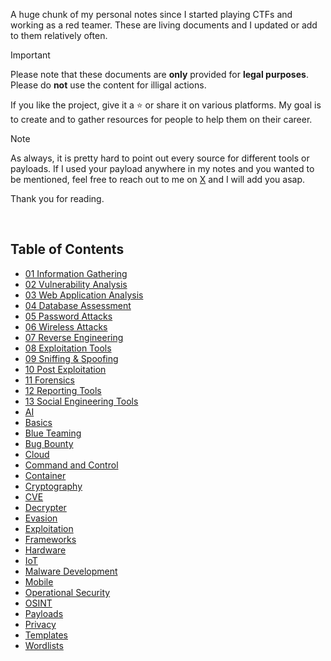 

A huge chunk of my personal notes since I started playing CTFs and working as a red teamer. These are living documents and I updated or add to them relatively often.

> [!IMPORTANT]
> Please note that these documents are **only** provided for **legal purposes**. Please do **not** use the content for illigal actions.

If you like the project, give it a :star: or share it on various platforms. My goal is to create and to gather resources for people to help them on their career.

> [!NOTE]
> As always, it is pretty hard to point out every source for different tools or payloads. If I used your payload anywhere in my notes and you wanted to be mentioned, feel free to reach out to me on [X](https://twitter.com/syr0_) and I will add you asap.

Thank you for reading.

<br>

## Table of Contents

- [01 Information Gathering](handbooks/01_information_gathering.md)
- [02 Vulnerability Analysis](handbooks/02_vulnerability_analysis.md)
- [03 Web Application Analysis](handbooks/03_web_application_analysis.md)
- [04 Database Assessment](handbooks/04_database_assessment.md)
- [05 Password Attacks](handbooks/05_password_attacks.md)
- [06 Wireless Attacks](handbooks/06_wireless_attacks.md)
- [07 Reverse Engineering](handbooks/07_reverse_engineering.md)
- [08 Exploitation Tools](handbooks/08_exploitation_tools.md)
- [09 Sniffing & Spoofing](handbooks/09_sniffing_%26_spoofing.md)
- [10 Post Exploitation](handbooks/10_post_exploitation.md)
- [11 Forensics](handbooks/11_forensics.md)
- [12 Reporting Tools](handbooks/12_reporting_tools.md)
- [13 Social Engineering Tools](handbooks/13_social_engineering_tools.md)
- [AI](handbooks/ai.md)
- [Basics](handbooks/basics.md)
- [Blue Teaming](handbooks/blue_teaming.md)
- [Bug Bounty](handbooks/bug_bounty.md)
- [Cloud](handbooks/cloud.md)
- [Command and Control](handbooks/command_and_control.md)
- [Container](handbooks/container.md)
- [Cryptography](handbooks/cryptography.md)
- [CVE](handbooks/cve.md)
- [Decrypter](handbooks/decrypter.md)
- [Evasion](handbooks/evasion.md)
- [Exploitation](handbooks/exploitation.md)
- [Frameworks](handbooks/frameworks.md)
- [Hardware](handbooks/hardware.md)
- [IoT](handbooks/iot.md)
- [Malware Development](handbooks/malware_development.md)
- [Mobile](handbooks/mobile.md)
- [Operational Security](handbooks/operational_security.md)
- [OSINT](handbooks/osint.md)
- [Payloads](handbooks/payloads.md)
- [Privacy](handbooks/privacy.md)
- [Templates](handbooks/templates.md)
- [Wordlists](handbooks/wordlists.md)
